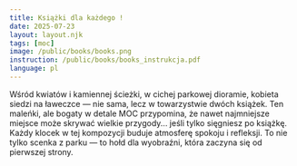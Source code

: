 ```yaml
---
title: Książki dla każdego !
date: 2025-07-23
layout: layout.njk
tags: [moc]
image: /public/books/books.png
instruction: /public/books/books_instrukcja.pdf
language: pl
---
```


Wśród kwiatów i kamiennej ścieżki, w cichej parkowej dioramie, kobieta siedzi na ławeczce — nie sama, lecz w towarzystwie dwóch książek. Ten maleńki, ale bogaty w detale MOC przypomina, że nawet najmniejsze miejsce może skrywać wielkie przygody... jeśli tylko sięgniesz po książkę. Każdy klocek w tej kompozycji buduje atmosferę spokoju i refleksji. To nie tylko scenka z parku — to hołd dla wyobraźni, która zaczyna się od pierwszej strony.